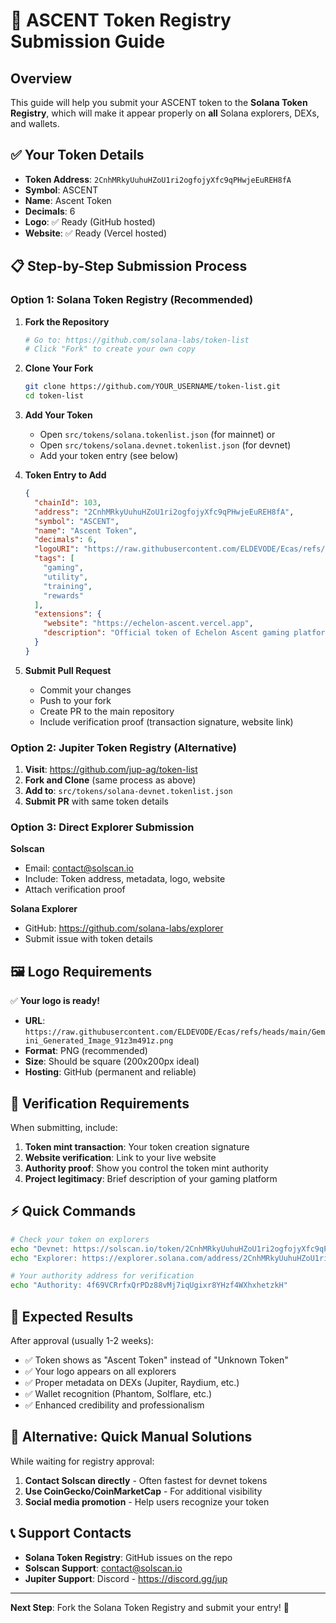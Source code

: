# 🚀 ASCENT Token Registry Submission Guide

## Overview
This guide will help you submit your ASCENT token to the **Solana Token Registry**, which will make it appear properly on **all** Solana explorers, DEXs, and wallets.

## ✅ Your Token Details
- **Token Address**: `2CnhMRkyUuhuHZoU1ri2ogfojyXfc9qPHwjeEuREH8fA`
- **Symbol**: ASCENT
- **Name**: Ascent Token
- **Decimals**: 6
- **Logo**: ✅ Ready (GitHub hosted)
- **Website**: ✅ Ready (Vercel hosted)

## 📋 Step-by-Step Submission Process

### Option 1: Solana Token Registry (Recommended)

1. **Fork the Repository**
   ```bash
   # Go to: https://github.com/solana-labs/token-list
   # Click "Fork" to create your own copy
   ```

2. **Clone Your Fork**
   ```bash
   git clone https://github.com/YOUR_USERNAME/token-list.git
   cd token-list
   ```

3. **Add Your Token**
   - Open `src/tokens/solana.tokenlist.json` (for mainnet) or
   - Open `src/tokens/solana.devnet.tokenlist.json` (for devnet)
   - Add your token entry (see below)

4. **Token Entry to Add**
   ```json
   {
     "chainId": 103,
     "address": "2CnhMRkyUuhuHZoU1ri2ogfojyXfc9qPHwjeEuREH8fA",
     "symbol": "ASCENT",
     "name": "Ascent Token",
     "decimals": 6,
     "logoURI": "https://raw.githubusercontent.com/ELDEVODE/Ecas/refs/heads/main/Gemini_Generated_Image_91z3m491z.png",
     "tags": [
       "gaming",
       "utility",
       "training",
       "rewards"
     ],
     "extensions": {
       "website": "https://echelon-ascent.vercel.app",
       "description": "Official token of Echelon Ascent gaming platform. Earn ASCENT tokens by completing training missions, achieving high scores, and participating in competitive leaderboards."
     }
   }
   ```

5. **Submit Pull Request**
   - Commit your changes
   - Push to your fork
   - Create PR to the main repository
   - Include verification proof (transaction signature, website link)

### Option 2: Jupiter Token Registry (Alternative)

1. **Visit**: https://github.com/jup-ag/token-list
2. **Fork and Clone** (same process as above)
3. **Add to**: `src/tokens/solana-devnet.tokenlist.json`
4. **Submit PR** with same token details

### Option 3: Direct Explorer Submission

**Solscan**
- Email: contact@solscan.io
- Include: Token address, metadata, logo, website
- Attach verification proof

**Solana Explorer**
- GitHub: https://github.com/solana-labs/explorer
- Submit issue with token details

## 🖼️ Logo Requirements

✅ **Your logo is ready!**
- **URL**: `https://raw.githubusercontent.com/ELDEVODE/Ecas/refs/heads/main/Gemini_Generated_Image_91z3m491z.png`
- **Format**: PNG (recommended)
- **Size**: Should be square (200x200px ideal)
- **Hosting**: GitHub (permanent and reliable)

## 📝 Verification Requirements

When submitting, include:
1. **Token mint transaction**: Your token creation signature
2. **Website verification**: Link to your live website
3. **Authority proof**: Show you control the token mint authority
4. **Project legitimacy**: Brief description of your gaming platform

## ⚡ Quick Commands

```bash
# Check your token on explorers
echo "Devnet: https://solscan.io/token/2CnhMRkyUuhuHZoU1ri2ogfojyXfc9qPHwjeEuREH8fA?cluster=devnet"
echo "Explorer: https://explorer.solana.com/address/2CnhMRkyUuhuHZoU1ri2ogfojyXfc9qPHwjeEuREH8fA?cluster=devnet"

# Your authority address for verification
echo "Authority: 4f69VCRrfxQrPDz88vMj7iqUgixr8YHzf4WXhxhetzkH"
```

## 🎯 Expected Results

After approval (usually 1-2 weeks):
- ✅ Token shows as "Ascent Token" instead of "Unknown Token"
- ✅ Your logo appears on all explorers
- ✅ Proper metadata on DEXs (Jupiter, Raydium, etc.)
- ✅ Wallet recognition (Phantom, Solflare, etc.)
- ✅ Enhanced credibility and professionalism

## 🔄 Alternative: Quick Manual Solutions

While waiting for registry approval:

1. **Contact Solscan directly** - Often fastest for devnet tokens
2. **Use CoinGecko/CoinMarketCap** - For additional visibility
3. **Social media promotion** - Help users recognize your token

## 📞 Support Contacts

- **Solana Token Registry**: GitHub issues on the repo
- **Solscan Support**: contact@solscan.io
- **Jupiter Support**: Discord - https://discord.gg/jup

---

**Next Step**: Fork the Solana Token Registry and submit your entry! 🚀 